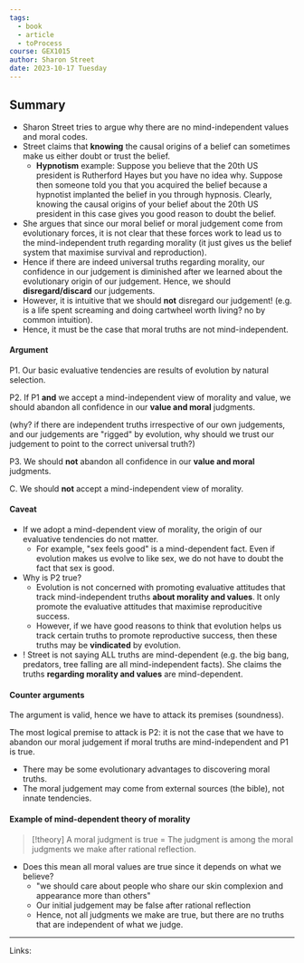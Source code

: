 ```yaml
---
tags:
  - book
  - article
  - toProcess
course: GEX1015
author: Sharon Street
date: 2023-10-17 Tuesday
---
```


## Summary

- Sharon Street tries to argue why there are no mind-independent values and moral codes.
- Street claims that **knowing** the causal origins of a belief can sometimes make us either doubt or trust the belief.
	- **Hypnotism** example: Suppose you believe that the 20th US president is Rutherford Hayes but you have no idea why. Suppose then someone told you that you acquired the belief because a hypnotist implanted the belief in you through hypnosis. Clearly, knowing the causal origins of your belief about the 20th US president in this case gives you good reason to doubt the belief.
- She argues that since our moral belief or moral judgement come from evolutionary forces, it is not clear that these forces work to lead us to the mind-independent truth regarding morality (it just gives us the belief system that maximise survival and reproduction).
- Hence if there are indeed universal truths regarding morality, our confidence in our judgement is diminished after we learned about the evolutionary origin of our judgement. Hence, we should **disregard/discard** our judgements.
- However, it is intuitive that we should **not** disregard our judgement! (e.g. is a life spent screaming and doing cartwheel worth living? no by common intuition).
- Hence, it must be the case that moral truths are not mind-independent.
#### Argument

P1. Our basic evaluative tendencies are results of evolution by natural selection. 

P2. If P1 **and** we accept a mind-independent view of morality and value, we should abandon all confidence in our **value and moral** judgments. 

(why? if there are independent truths irrespective of our own judgements, and our judgements are "rigged" by evolution, why should we trust our judgement to point to the correct universal truth?)

P3. We should **not** abandon all confidence in our **value and moral** judgments. 

C. We should **not** accept a mind-independent view of morality.

#### Caveat

- If we adopt a mind-dependent view of morality, the origin of our evaluative tendencies do not matter.
	- For example, "sex feels good" is a mind-dependent fact. Even if evolution makes us evolve to like sex, we do not have to doubt the fact that sex is good. 
- Why is P2 true? 
	- Evolution is not concerned with promoting evaluative attitudes that track mind-independent truths **about morality and values**. It only promote the evaluative attitudes that maximise reproducitive success.
	- However, if we have good reasons to think that evolution helps us track certain truths to promote reproductive success, then these truths may be **vindicated** by evolution.
- ! Street is not saying ALL truths are mind-dependent (e.g. the big bang, predators, tree falling are all mind-independent facts). She claims the truths **regarding morality and values** are mind-dependent.

#### Counter arguments

The argument is valid, hence we have to attack its premises (soundness).

The most logical premise to attack is P2: it is not the case that we have to abandon our moral judgement if moral truths are mind-independent and P1 is true.
- There may be some evolutionary advantages to discovering moral truths.
- The moral judgement may come from external sources (the bible), not innate tendencies.

#### Example of mind-dependent theory of morality

>[!theory]
> A moral judgment is true = The judgment is among the moral judgments we make after rational reflection.

- Does this mean all moral values are true since it depends on what we believe?
	- "we should care about people who share our skin complexion and appearance more than others"
	- Our initial judgement may be false after rational reflection 
	- Hence, not all judgments we make are true, but there are no truths that are independent of what we judge.

---
Links:
